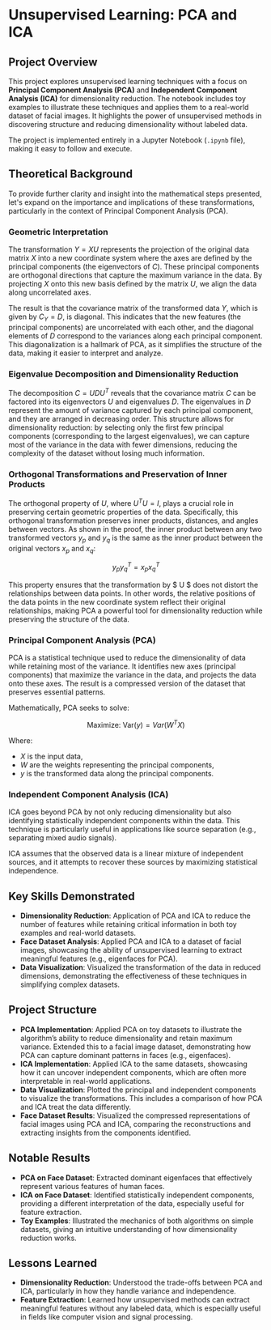 # Unsupervised Learning: PCA and ICA

## Project Overview

This project explores unsupervised learning techniques with a focus on **Principal Component Analysis (PCA)** and **Independent Component Analysis (ICA)** for dimensionality reduction. The notebook includes toy examples to illustrate these techniques and applies them to a real-world dataset of facial images. It highlights the power of unsupervised methods in discovering structure and reducing dimensionality without labeled data.

The project is implemented entirely in a Jupyter Notebook (`.ipynb` file), making it easy to follow and execute.

## Theoretical Background

To provide further clarity and insight into the mathematical steps presented, let's expand on the importance and implications of these transformations, particularly in the context of Principal Component Analysis (PCA).

### Geometric Interpretation

The transformation $Y = XU$ represents the projection of the original data matrix $X$ into a new coordinate system where the axes are defined by the principal components (the eigenvectors of $C$). These principal components are orthogonal directions that capture the maximum variance in the data. By projecting $X$ onto this new basis defined by the matrix $U$, we align the data along uncorrelated axes.

The result is that the covariance matrix of the transformed data $Y$, which is given by $C_Y = D$, is diagonal. This indicates that the new features (the principal components) are uncorrelated with each other, and the diagonal elements of $D$ correspond to the variances along each principal component. This diagonalization is a hallmark of PCA, as it simplifies the structure of the data, making it easier to interpret and analyze.

### Eigenvalue Decomposition and Dimensionality Reduction

The decomposition $C = UDU^T$ reveals that the covariance matrix $C$ can be factored into its eigenvectors $U$ and eigenvalues $D$. The eigenvalues in $D$ represent the amount of variance captured by each principal component, and they are arranged in decreasing order. This structure allows for dimensionality reduction: by selecting only the first few principal components (corresponding to the largest eigenvalues), we can capture most of the variance in the data with fewer dimensions, reducing the complexity of the dataset without losing much information.

### Orthogonal Transformations and Preservation of Inner Products

The orthogonal property of $U$, where $U^T U = I$, plays a crucial role in preserving certain geometric properties of the data. Specifically, this orthogonal transformation preserves inner products, distances, and angles between vectors. As shown in the proof, the inner product between any two transformed vectors $y_p$ and $y_q$ is the same as the inner product between the original vectors $x_p$ and $x_q$:

$$ y_p y_q^T = x_p x_q^T $$

This property ensures that the transformation by $ U $ does not distort the relationships between data points. In other words, the relative positions of the data points in the new coordinate system reflect their original relationships, making PCA a powerful tool for dimensionality reduction while preserving the structure of the data.


### Principal Component Analysis (PCA)

PCA is a statistical technique used to reduce the dimensionality of data while retaining most of the variance. It identifies new axes (principal components) that maximize the variance in the data, and projects the data onto these axes. The result is a compressed version of the dataset that preserves essential patterns.

Mathematically, PCA seeks to solve:

$$ \text{Maximize: Var}(y) = Var(W^T X) $$

Where:
- $X$ is the input data,
- $W$ are the weights representing the principal components,
- $y$ is the transformed data along the principal components.

### Independent Component Analysis (ICA)

ICA goes beyond PCA by not only reducing dimensionality but also identifying statistically independent components within the data. This technique is particularly useful in applications like source separation (e.g., separating mixed audio signals).

ICA assumes that the observed data is a linear mixture of independent sources, and it attempts to recover these sources by maximizing statistical independence.

## Key Skills Demonstrated

- **Dimensionality Reduction**: Application of PCA and ICA to reduce the number of features while retaining critical information in both toy examples and real-world datasets.
- **Face Dataset Analysis**: Applied PCA and ICA to a dataset of facial images, showcasing the ability of unsupervised learning to extract meaningful features (e.g., eigenfaces for PCA).
- **Data Visualization**: Visualized the transformation of the data in reduced dimensions, demonstrating the effectiveness of these techniques in simplifying complex datasets.

## Project Structure

- **PCA Implementation**: Applied PCA on toy datasets to illustrate the algorithm’s ability to reduce dimensionality and retain maximum variance. Extended this to a facial image dataset, demonstrating how PCA can capture dominant patterns in faces (e.g., eigenfaces).
- **ICA Implementation**: Applied ICA to the same datasets, showcasing how it can uncover independent components, which are often more interpretable in real-world applications.
- **Data Visualization**: Plotted the principal and independent components to visualize the transformations. This includes a comparison of how PCA and ICA treat the data differently.
- **Face Dataset Results**: Visualized the compressed representations of facial images using PCA and ICA, comparing the reconstructions and extracting insights from the components identified.

## Notable Results

- **PCA on Face Dataset**: Extracted dominant eigenfaces that effectively represent various features of human faces.
- **ICA on Face Dataset**: Identified statistically independent components, providing a different interpretation of the data, especially useful for feature extraction.
- **Toy Examples**: Illustrated the mechanics of both algorithms on simple datasets, giving an intuitive understanding of how dimensionality reduction works.

## Lessons Learned

- **Dimensionality Reduction**: Understood the trade-offs between PCA and ICA, particularly in how they handle variance and independence.
- **Feature Extraction**: Learned how unsupervised methods can extract meaningful features without any labeled data, which is especially useful in fields like computer vision and signal processing.
